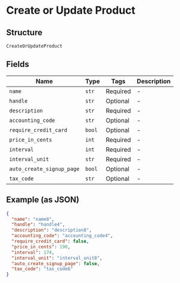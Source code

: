 
# Create or Update Product

## Structure

`CreateOrUpdateProduct`

## Fields

| Name | Type | Tags | Description |
|  --- | --- | --- | --- |
| `name` | `str` | Required | - |
| `handle` | `str` | Optional | - |
| `description` | `str` | Required | - |
| `accounting_code` | `str` | Optional | - |
| `require_credit_card` | `bool` | Optional | - |
| `price_in_cents` | `int` | Required | - |
| `interval` | `int` | Required | - |
| `interval_unit` | `str` | Required | - |
| `auto_create_signup_page` | `bool` | Optional | - |
| `tax_code` | `str` | Optional | - |

## Example (as JSON)

```json
{
  "name": "name8",
  "handle": "handle4",
  "description": "description8",
  "accounting_code": "accounting_code4",
  "require_credit_card": false,
  "price_in_cents": 190,
  "interval": 174,
  "interval_unit": "interval_unit8",
  "auto_create_signup_page": false,
  "tax_code": "tax_code6"
}
```

